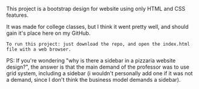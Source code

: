 This project is a bootstrap design for website using only HTML and CSS features.

It was made for college classes, but I think it went pretty well, and should gain it's place here on my GitHub.

`To run this project: just download the repo, and open the index.html file with a web browser.`

PS: If you're wondering "why is there a sidebar in a pizzaria website design?", the answer is that the main demand of the professor was to use grid system, including a sidebar (i wouldn't personally add one if it was not a demand, since I don't think the business model demands a sidebar).
